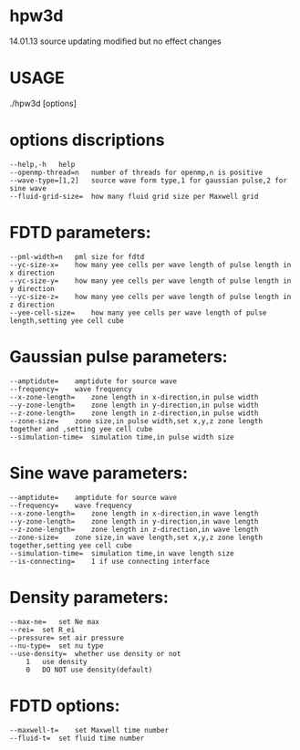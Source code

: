 hpw3d
=====
14.01.13 source updating modified but no effect changes

# USAGE
./hpw3d [options]

# options discriptions
	--help,-h	help
	--openmp-thread=n	number of threads for openmp,n is positive
	--wave-type=[1,2]	source wave form type,1 for gaussian pulse,2 for sine wave
	--fluid-grid-size=	how many fluid grid size per Maxwell grid 
# FDTD parameters:
	--pml-width=n	pml size for fdtd
	--yc-size-x=	how many yee cells per wave length of pulse length in x direction
	--yc-size-y=	how many yee cells per wave length of pulse length in y direction
	--yc-size-z=	how many yee cells per wave length of pulse length in z direction
	--yee-cell-size=	how many yee cells per wave length of pulse length,setting yee cell cube
# Gaussian pulse parameters:
	--amptidute=	amptidute for source wave
	--frequency=	wave frequency
	--x-zone-length=	zone length in x-direction,in pulse width
	--y-zone-length=	zone length in y-direction,in pulse width
	--z-zone-length=	zone length in z-direction,in pulse width
	--zone-size=	zone size,in pulse width,set x,y,z zone length together and ,setting yee cell cube
	--simulation-time=	simulation time,in pulse width size
# Sine wave parameters:
	--amptidute=	amptidute for source wave
	--frequency=	wave frequency
	--x-zone-length=	zone length in x-direction,in wave length
	--y-zone-length=	zone length in y-direction,in wave length
	--z-zone-length=	zone length in z-direction,in wave length
	--zone-size=	zone size,in wave length,set x,y,z zone length together,setting yee cell cube
	--simulation-time=	simulation time,in wave length size
	--is-connecting=	1 if use connecting interface 
# Density parameters:
	--max-ne=	set Ne max
	--rei=	set R_ei
	--pressure=	set air pressure
	--nu-type=	set nu type
	--use-density=	whether use density or not
		1	use density
		0	DO NOT use density(default)
# FDTD options:
	--maxwell-t=	set Maxwell time number 
	--fluid-t=	set fluid time number 

